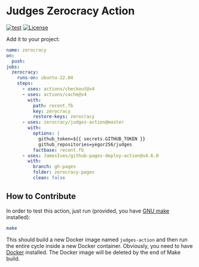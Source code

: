 # Judges Zerocracy Action

[![test](https://github.com/zerocracy/judges-action/actions/workflows/test.yml/badge.svg)](https://github.com/zerocracy/judges-action/actions/workflows/test.yml)
[![License](https://img.shields.io/badge/license-MIT-green.svg)](https://github.com/zerocracy/judges-action/blob/master/LICENSE.txt)

Add it to your project:

```yaml
name: zerocracy
on:
  push:
jobs:
  zerocracy:
    runs-on: ubuntu-22.04
    steps:
      - uses: actions/checkout@v4
      - uses: actions/cache@v4
        with:
          path: recent.fb
          key: zerocracy
          restore-keys: zerocracy
      - uses: zerocracy/judges-action@master
        with:
          options: |
            github_token=${{ secrets.GITHUB_TOKEN }}
            github_repositories=yegor256/judges
          factbase: recent.fb
      - uses: JamesIves/github-pages-deploy-action@v4.6.0
        with:
          branch: gh-pages
          folder: zerocracy-pages
          clean: false
```

## How to Contribute

In order to test this action, just run (provided, you have
[GNU make](https://www.gnu.org/software/make/) installed):

```bash
make
```

This should build a new Docker image named `judges-action` and then run the entire cycle
inside a new Docker container. Obviously, you need to have
[Docker](https://docs.docker.com/get-docker/) installed. The Docker image
will be deleted by the end of Make build.
